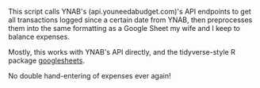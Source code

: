 This script calls YNAB's (api.youneedabudget.com)'s API endpoints to get all transactions logged since a certain date from YNAB, then preprocesses them into the same formatting as a Google Sheet my wife and I keep to balance expenses. 

Mostly, this works with YNAB's API directly, and the tidyverse-style R package [googlesheets](https://github.com/jennybc/googlesheets).

No double hand-entering of expenses ever again!


